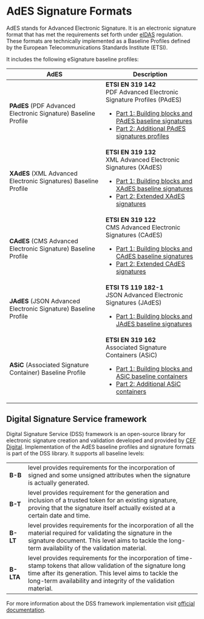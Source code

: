 # AdES Signature Formats

AdES stands for Advanced Electronic Signature. It is an electronic signature format that has met the requirements set forth under [eIDAS](https://eur-lex.europa.eu/legal-content/EN/TXT/?uri=uriserv:OJ.L_.2014.257.01.0073.01.ENG) regulation. These formats are technically implemented as a Baseline Profiles defined by the European Telecommunications Standards Institute (ETSI).

It includes the following eSignature baseline profiles:

| AdES                                                            | Description                                                                                                                                                                                                                                                                                                                               |
|-----------------------------------------------------------------|-------------------------------------------------------------------------------------------------------------------------------------------------------------------------------------------------------------------------------------------------------------------------------------------------------------------------------------------|
| **PAdES** (PDF Advanced Electronic Signature) Baseline Profile  | **ETSI EN 319 142**<br/> PDF Advanced Electronic Signature Profiles (PAdES) <ul> <li>[Part 1: Building blocks and PAdES baseline signatures](http://www.etsi.org/deliver/etsi_en/319100_319199/31914201/)</li> <li>[Part 2: Additional PAdES signatures profiles](http://www.etsi.org/deliver/etsi_en/319100_319199/31914202/)</li> </ul> |
| **XAdES** (XML Advanced Electronic Signatures) Baseline Profile | **ETSI EN 319 132**<br/> XML Advanced Electronic Signatures (XAdES) <ul> <li>[Part 1: Building blocks and XAdES baseline signatures](http://www.etsi.org/deliver/etsi_en/319100_319199/31913201/)</li> <li>[Part 2: Extended XAdES signatures](http://www.etsi.org/deliver/etsi_en/319100_319199/31913202/)</li> </ul>                    |
| **CAdES** (CMS Advanced Electronic Signature) Baseline Profile  | **ETSI EN 319 122**<br/> CMS Advanced Electronic Signatures (CAdES) <ul> <li>[Part 1: Building blocks and CAdES baseline signatures](http://www.etsi.org/deliver/etsi_en/319100_319199/31912201/)</li> <li>[Part 2: Extended CAdES signatures](http://www.etsi.org/deliver/etsi_en/319100_319199/31912202/)</li> </ul>                    |
| **JAdES** (JSON Advanced Electronic Signature) Baseline Profile | **ETSI TS 119 182-1**<br/> JSON Advanced Electronic Signatures (JAdES) <ul> <li>[Part 1: Building blocks and JAdES baseline signatures](http://www.etsi.org/deliver/etsi_ts/119100_119199/11918201/)</li> </ul>                                                                                                                           |
| **ASiC** (Associated Signature Container) Baseline Profile      | **ETSI EN 319 162**<br/> Associated Signature Containers (ASiC) <ul> <li>[Part 1: Building blocks and ASiC baseline containers](http://www.etsi.org/deliver/etsi_en/319100_319199/31916201/)</li> <li>[Part 2: Additional ASiC containers](http://www.etsi.org/deliver/etsi_en/319100_319199/31916202/)</li> </ul>                        |                                        |

## Digital Signature Service framework

Digital Signature Service (DSS) framework is an open-source library for electronic signature creation and validation developed and provided by [CEF Digital](https://ec.europa.eu/cefdigital/wiki/display/CEFDIGITAL/CEF+Digital+Home). Implementation of the AdES baseline profiles and signature formats is part of the DSS library. It supports all baseline levels:

<table>
  <tbody>
    <tr>
        <td><b>B-B</b></td>
        <td>level provides requirements for the incorporation of signed and some unsigned attributes when the signature is actually generated.</td>
    </tr>
    <tr>
        <td><b>B-T</b></td>
        <td>level provides requirement for the generation and inclusion of a trusted token for an existing signature, proving that the signature itself actually existed at a certain date and time.</td>
    </tr>
    <tr>
        <td><b>B-LT</b></td>
        <td>level provides requirements for the incorporation of all the material required for validating the signature in the signature document. This level aims to tackle the long-term availability of the validation material.</td>
    </tr>
    <tr>
        <td><b>B-LTA</b></td>
        <td>level provides requirements for the incorporation of time-stamp tokens that allow validation of the signature long time after its generation. This level aims to tackle the long-term availability and integrity of the validation material.</td>
    </tr>
  </tbody>
</table>

For more information about the DSS framework implementation visit [official documentation](https://github.com/esig/dss/blob/master/dss-cookbook/src/main/asciidoc/dss-documentation.adoc).